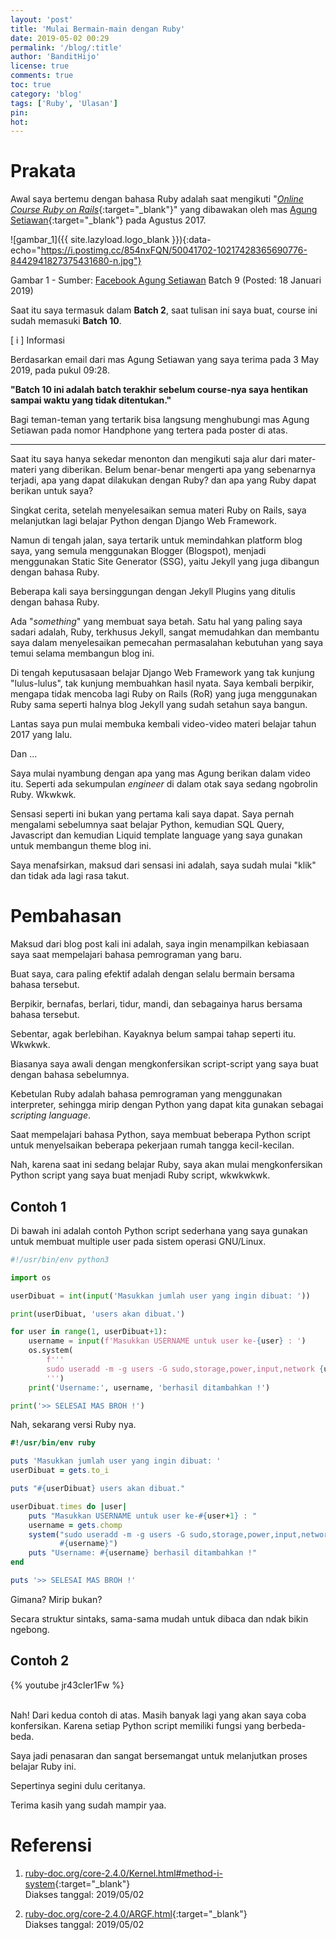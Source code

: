 ```yaml
---
layout: 'post'
title: 'Mulai Bermain-main dengan Ruby'
date: 2019-05-02 00:29
permalink: '/blog/:title'
author: 'BanditHijo'
license: true
comments: true
toc: true
category: 'blog'
tags: ['Ruby', 'Ulasan']
pin:
hot:
---
```


<!-- BANNER OF THE POST -->
<!-- <img class="post&#45;body&#45;img" src="{{ site.lazyload.logo_blank_banner }}" data&#45;echo="#" alt="banner"> -->

# Prakata

Awal saya bertemu dengan bahasa Ruby adalah saat mengikuti "[*Online Course Ruby on Rails*](https://www.idrails.com/training-ruby-on-rails){:target="_blank"}" yang dibawakan oleh mas [Agung Setiawan](http://agung-setiawan.com/){:target="_blank"} pada Agustus 2017.

![gambar_1]({{ site.lazyload.logo_blank }}){:data-echo="https://i.postimg.cc/854nxFQN/50041702-10217428365690776-8442941827375431680-n.jpg"}
<p class="img-caption">Gambar 1 - Sumber: <a href="https://www.facebook.com/photo.php?fbid=10217428365610774&set=pb.1524018222.-2207520000.1556728701.&type=3&theater" target="_blank">Facebook Agung Setiawan</a> Batch 9 (Posted: 18 Januari 2019)</p>

Saat itu saya termasuk dalam **Batch 2**, saat tulisan ini saya buat, course ini sudah memasuki **Batch 10**.

<!-- INFORMATION -->
<div class="blockquote-blue">
<div class="blockquote-blue-title">[ i ] Informasi</div>
<p>Berdasarkan email dari mas Agung Setiawan yang saya terima pada 3 May 2019, pada pukul 09:28.</p>
<p><b>"Batch 10 ini adalah batch terakhir sebelum course-nya saya hentikan sampai waktu yang tidak ditentukan."</b></p>
</div>

Bagi teman-teman yang tertarik bisa langsung menghubungi mas Agung Setiawan pada nomor Handphone yang tertera pada poster di atas.

---

Saat itu saya hanya sekedar menonton dan mengikuti saja alur dari mater-materi yang diberikan. Belum benar-benar mengerti apa yang sebenarnya terjadi, apa yang dapat dilakukan dengan Ruby? dan apa yang Ruby dapat berikan untuk saya?

Singkat cerita, setelah menyelesaikan semua materi Ruby on Rails, saya melanjutkan lagi belajar Python dengan Django Web Framework.

Namun di tengah jalan, saya tertarik untuk memindahkan platform blog saya, yang semula menggunakan Blogger (Blogspot), menjadi menggunakan Static Site Generator (SSG), yaitu Jekyll yang juga dibangun dengan bahasa Ruby.

Beberapa kali saya bersinggungan dengan Jekyll Plugins yang ditulis dengan bahasa Ruby.

Ada "*something*" yang membuat saya betah. Satu hal yang paling saya sadari adalah, Ruby, terkhusus Jekyll, sangat memudahkan dan membantu saya dalam menyelesaikan pemecahan permasalahan kebutuhan yang saya temui selama membangun blog ini.

Di tengah keputusasaan belajar Django Web Framework yang tak kunjung "lulus-lulus", tak kunjung membuahkan hasil nyata. Saya kembali berpikir, mengapa tidak mencoba lagi Ruby on Rails (RoR) yang juga menggunakan Ruby sama seperti halnya blog Jekyll yang sudah setahun saya bangun.

Lantas saya pun mulai membuka kembali video-video materi belajar tahun 2017 yang lalu.

Dan ...

Saya mulai nyambung dengan apa yang mas Agung berikan dalam video itu. Seperti ada sekumpulan *engineer* di dalam otak saya sedang ngobrolin Ruby. Wkwkwk.

Sensasi seperti ini bukan yang pertama kali saya dapat. Saya pernah mengalami sebelumnya saat belajar Python, kemudian SQL Query, Javascript dan kemudian Liquid template language yang saya gunakan untuk membangun theme blog ini.

Saya menafsirkan, maksud dari sensasi ini adalah, saya sudah mulai "klik" dan tidak ada lagi rasa takut.

# Pembahasan

Maksud dari blog post kali ini adalah, saya ingin menampilkan kebiasaan saya saat mempelajari bahasa pemrograman yang baru.

Buat saya, cara paling efektif adalah dengan selalu bermain bersama bahasa tersebut.

Berpikir, bernafas, berlari, tidur, mandi, dan sebagainya harus bersama bahasa tersebut.

Sebentar, agak berlebihan. Kayaknya belum sampai tahap seperti itu. Wkwkwk.

Biasanya saya awali dengan mengkonfersikan script-script yang saya buat dengan bahasa sebelumnya.

Kebetulan Ruby adalah bahasa pemrograman yang menggunakan interpreter, sehingga mirip dengan Python yang dapat kita gunakan sebagai *scripting language*.

Saat mempelajari bahasa Python, saya membuat beberapa Python script untuk menyelsaikan beberapa pekerjaan rumah tangga kecil-kecilan.

Nah, karena saat ini sedang belajar Ruby, saya akan mulai mengkonfersikan Python script yang saya buat menjadi Ruby script, wkwkwkwk.

## Contoh 1

Di bawah ini adalah contoh Python script sederhana yang saya gunakan untuk membuat multiple user pada sistem operasi GNU/Linux.

```python
#!/usr/bin/env python3

import os

userDibuat = int(input('Masukkan jumlah user yang ingin dibuat: '))

print(userDibuat, 'users akan dibuat.')

for user in range(1, userDibuat+1):
    username = input(f'Masukkan USERNAME untuk user ke-{user} : ')
    os.system(
        f'''
        sudo useradd -m -g users -G sudo,storage,power,input,network {username}
        ''')
    print('Username:', username, 'berhasil ditambahkan !')

print('>> SELESAI MAS BROH !')
```

Nah, sekarang versi Ruby nya.

```ruby
#!/usr/bin/env ruby

puts 'Masukkan jumlah user yang ingin dibuat: '
userDibuat = gets.to_i

puts "#{userDibuat} users akan dibuat."

userDibuat.times do |user|
    puts "Masukkan USERNAME untuk user ke-#{user+1} : "
    username = gets.chomp
    system("sudo useradd -m -g users -G sudo,storage,power,input,network \
           #{username}")
    puts "Username: #{username} berhasil ditambahkan !"
end

puts '>> SELESAI MAS BROH !'
```

Gimana? Mirip bukan?

Secara struktur sintaks, sama-sama mudah untuk dibaca dan ndak bikin ngebong.


## Contoh 2

{% youtube jr43cIer1Fw %}

<br>
Nah! Dari kedua contoh di atas. Masih banyak lagi yang akan saya coba konfersikan. Karena setiap Python script memiliki fungsi yang berbeda-beda.

Saya jadi penasaran dan sangat bersemangat untuk melanjutkan proses belajar Ruby ini.

Sepertinya segini dulu ceritanya.

Terima kasih yang sudah mampir yaa.


# Referensi

1. [ruby-doc.org/core-2.4.0/Kernel.html#method-i-system](https://ruby-doc.org/core-2.4.0/Kernel.html#method-i-system){:target="_blank"}
<br>Diakses tanggal: 2019/05/02

2. [ruby-doc.org/core-2.4.0/ARGF.html](https://ruby-doc.org/core-2.4.0/ARGF.html){:target="_blank"}
<br>Diakses tanggal: 2019/05/02

